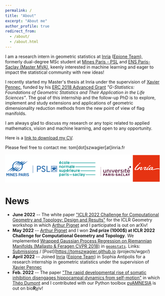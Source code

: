 ```yaml
---
permalink: /
title: "About"
excerpt: "About me"
author_profile: true
redirect_from: 
  - /about/
  - /about.html
---
```


I am a research intern in geometric statistics at [Inria](https://www.inria.fr/en) 
([Epione Team](https://team.inria.fr/epione/en/)), formerly dual-degree MSc student at
[Mines Paris - PSL](https://www.minesparis.psl.eu/) and [ENS Paris-Saclay (Master MVA)](https://www.master-mva.com/),
keenly interested in machine learning and eager to impact the statistical community with new ideas!

I recently started my Master's thesis at Inria under the supervision of
[Xavier Pennec](http://www-sop.inria.fr/members/Xavier.Pennec/), funded by his 
[ERC 2018 Advanced Grant](https://gstats.inria.fr/) *"G-Statistics: Foundations of Geometric Statistics and Their 
Application in the Life Sciences"*.
The goal of this internship and the follow-up PhD is to explore, implement and study extensions and applications of
geometric dimensionality reduction methods from the new point of view of flag manifolds.

I am always glad to discuss my research or any topic related to applied mathematics, vision and machine learning, 
and open to any opportunity.

Here is a [link to download my CV](/CV_Tom_Szwagier.pdf).

Please feel free to contact me: tom[dot]szwagier[at]inria.fr

![Education](/images/all-my-schools.png)


News
======
* **June 2022** -- The white paper ["ICLR 2022 Challenge for Computational Geometry and Topology: 
Design and Results"](https://arxiv.org/abs/2206.09048) for the ICLR Geometry workshop in
which [Arthur Pignet](https://www.linkedin.com/in/arthurpignet/) and I participated is out on arXiv!
* **May 2022** -- [Arthur Pignet](https://www.linkedin.com/in/arthurpignet/) and I won **2nd prize (1000$) at ICLR
2022 Challenge for Computational Geometry and Topology**. We implemented [Wrapped Gaussian Process Regression 
on Riemannian Manifolds (Mallasto & Feragen CVPR 2018)](https://ieeexplore.ieee.org/document/8578683) in 
[`geomstats`](https://github.com/geomstats/geomstats). 
Links: [Submissions](https://github.com/geomstats/challenge-iclr-2022) / [Post](https://tomszwagier.github.io
/projects/wgpr/)
* **April 2022** -- Joined [Inria](https://www.inria.fr/en) 
([Epione Team](https://team.inria.fr/epione/en/)) in Sophia Antipolis for a research internship in geometric statistics 
under the supervision of [Xavier Pennec](http://www-sop.inria.fr/members/Xavier.Pennec/)
* **Feb. 2022** -- The paper ["The rapid developmental rise of somatic inhibition disengages hippocampal dynamics from
 self-motion"](https://www.biorxiv.org/content/10.1101/2021.06.08.447542v2) in which 
[Théo Dumont](https://theodumont.github.io/) and I contributed with our Python toolbox 
[pyAMNESIA](https://tomszwagier.github.io/projects/pyamnesia/) is out on bio**R**$\chi$iv!